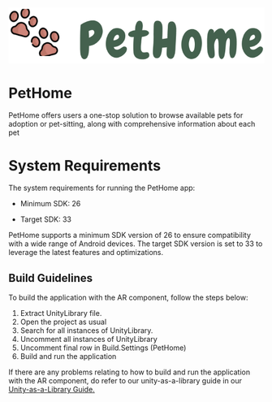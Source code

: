 ![PetHome](https://github.com/mingzhi987/pethome/blob/main/app/src/main/res/drawable/logocomplete.png)
# PetHome

PetHome offers users a one-stop solution to browse available pets for adoption or pet-sitting, along with comprehensive information about each pet

# System Requirements

The system requirements for running the PetHome app:

-   Minimum SDK: 26
    
-   Target SDK: 33

PetHome supports a minimum SDK version of 26 to ensure compatibility with a wide range of Android devices. The target SDK version is set to 33 to leverage the latest features and optimizations.

## Build Guidelines

To build the application with the AR component, follow the steps below:

 1. Extract UnityLibrary file.
 2. Open the project as usual 
 3. Search for all instances of UnityLibrary.
 4. Uncomment all instances of UnityLibrary
 5. Uncomment final row in Build.Settings (PetHome)
 6. Build and run the application

If there are any problems relating to how to build and run the application with the AR component, do refer to our unity-as-a-library guide in our [Unity-as-a-Library Guide.](https://outstanding-cylinder-b7a.notion.site/Unity-as-a-Library-ec75fb00ecd645f38f0bd1b3312a343d?pvs=4) 

